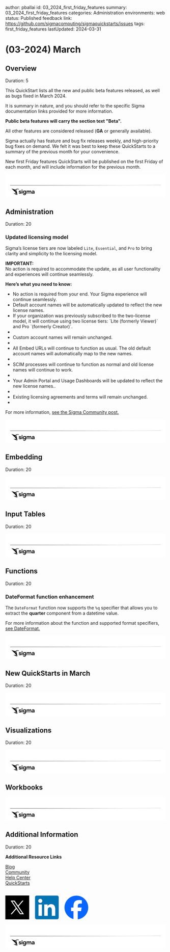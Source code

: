 author: pballai
id: 03_2024_first_friday_features
summary: 03_2024_first_friday_features
categories: Administration
environments: web
status: Published
feedback link: https://github.com/sigmacomputing/sigmaquickstarts/issues
tags: first_friday_features
lastUpdated: 2024-03-31

# (03-2024) March
<!-- The above name is what appears on the website and is searchable. -->

## Overview 
Duration: 5 

This QuickStart lists all the new and public beta features released, as well as bugs fixed in March 2024.

It is summary in nature, and you should refer to the specific Sigma documentation links provided for more information.

**Public beta features will carry the section text "Beta".**

All other features are considered released (**GA** or generally available).

Sigma actually has feature and bug fix releases weekly, and high-priority bug fixes on demand. We felt it was best to keep these QuickStarts to a summary of the previous month for your convenience.

New first Friday features QuickStarts will be published on the first Friday of each month, and will include information for the previous month.

![Footer](assets/sigma_footer.png)

## Administration
Duration: 20

### Updated licensing model
Sigma’s license tiers are now labeled `Lite`, `Essential`, and `Pro` to bring clarity and simplicity to the licensing model.

<aside class="positive">
<strong>IMPORTANT:</strong><br> No action is required to accommodate the update, as all user functionality and experiences will continue seamlessly.
</aside>

**Here’s what you need to know:**
<ul>
      <li>No action is required from your end. Your Sigma experience will continue seamlessly.</li>
      <li>Default account names will be automatically updated to reflect the new license names.</li>
      <li>If your organization was previously subscribed to the two-license model, it will continue using two license tiers: `Lite (formerly Viewer)` and Pro `(formerly Creator)`.<li>
      <li>Custom account names will remain unchanged.<li>
      <li>All Embed URLs will continue to function as usual. The old default account names will automatically map to the new names.<li>
      <li>SCIM processes will continue to function as normal and old license names will continue to work.<li>
      <li>Your Admin Portal and Usage Dashboards will be updated to reflect the new license names..<li>
      <li>Existing licensing agreements and terms will remain unchanged.<li>
</ul>

For more information, [see the Sigma Community post.](https://community.sigmacomputing.com/t/sigma-license-name-changes-no-action-needed/3332?_gl=1*1gugfu2*_ga*MTM0MjUwMjM2Ny4xNzAwMjQxMDE5*_ga_PMMQG4DCHC*MTcwOTkyMTA5My41NTIuMS4xNzA5OTI1MDE1LjYwLjAuMA..)

![Footer](assets/sigma_footer.png)

## Embedding
Duration: 20

![Footer](assets/sigma_footer.png)

## Input Tables
Duration: 20

![Footer](assets/sigma_footer.png)

## Functions
Duration: 20

### DateFormat function enhancement
The `DateFormat` function now supports the `%q` specifier that allows you to extract the **quarter** component from a datetime value.

For more information about the function and supported format specifiers, [see DateFormat.](https://help.sigmacomputing.com/docs/dateformat)

![Footer](assets/sigma_footer.png)

## New QuickStarts in March
Duration: 20


![Footer](assets/sigma_footer.png)

## Visualizations
Duration: 20

![Footer](assets/sigma_footer.png)

## Workbooks

![Footer](assets/sigma_footer.png)

## Additional Information
Duration: 20

**Additional Resource Links**

[Blog](https://www.sigmacomputing.com/blog/)<br>
[Community](https://community.sigmacomputing.com/)<br>
[Help Center](https://help.sigmacomputing.com/hc/en-us)<br>
[QuickStarts](https://quickstarts.sigmacomputing.com/)<br>
<br>

[<img src="./assets/twitter.png" width="75"/>](https://twitter.com/sigmacomputing)&emsp;
[<img src="./assets/linkedin.png" width="75"/>](https://www.linkedin.com/company/sigmacomputing)&emsp;
[<img src="./assets/facebook.png" width="75"/>](https://www.facebook.com/sigmacomputing)

![Footer](assets/sigma_footer.png)
